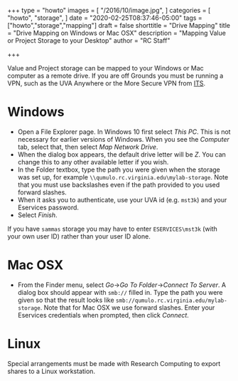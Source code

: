 +++
type = "howto"
images = [
  "/2016/10/image.jpg",
]
categories = [
  "howto",
  "storage",
]
date = "2020-02-25T08:37:46-05:00"
tags = ["howto","storage","mapping"]
draft = false
shorttitle = "Drive Mapping"
title = "Drive Mapping on Windows or Mac OSX"
description = "Mapping Value or Project Storage to your Desktop"
author = "RC Staff"

+++

Value and Project storage can be mapped to your Windows or Mac computer as a remote drive.  If you are off Grounds you must be running a VPN, such as the UVA Anywhere or the More Secure VPN from [ITS](https://virginia.service-now.com/its?id=itsweb_kb_article&sys_id=f24e5cdfdb3acb804f32fb671d9619d0).

# Windows

* Open a File Explorer page.  In Windows 10 first select *This PC*. This is not necessary for earlier versions of Windows. When you see the *Computer* tab, select that, then select  *Map Network Drive*.
* When the dialog box appears, the default drive letter will be *Z*.  You can change this to any other available letter if you wish.
* In the Folder textbox, type the path you were given when the storage was set up, for example `\\qumulo.rc.virginia.edu\mylab-storage`.  Note that you must use backslashes even if the path provided to you used forward slashes.
* When it asks you to authenticate, use your UVA id (e.g. `mst3k`) and your Eservices password.
* Select *Finish*.

If you have `sammas` storage you may have to enter `ESERVICES\mst3k` (with your own user ID) rather than your user ID alone.

# Mac OSX

* From the Finder menu, select *Go*->*Go To Folder*->*Connect To Server*.  A dialog box should appear with `smb://` filled in. Type the path you were given so that the result looks like `smb://qumulo.rc.virginia.edu/mylab-storage`.  Note that for Mac OSX we use forward slashes.  Enter your Eservices credentials when prompted, then click *Connect*.

# Linux

Special arrangements must be made with Research Computing to export shares to a Linux workstation.

